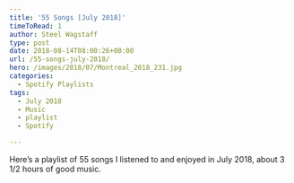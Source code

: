 ```yaml
---
title: '55 Songs [July 2018]'
timeToRead: 1 
author: Steel Wagstaff
type: post
date: 2018-08-14T08:00:26+00:00
url: /55-songs-july-2018/
hero: /images/2018/07/Montreal_2018_231.jpg
categories:
  - Spotify Playlists
tags:
  - July 2018
  - Music
  - playlist
  - Spotify

---
```

Here&#8217;s a playlist of 55 songs I listened to and enjoyed in July 2018, about 3 1/2 hours of good music.
